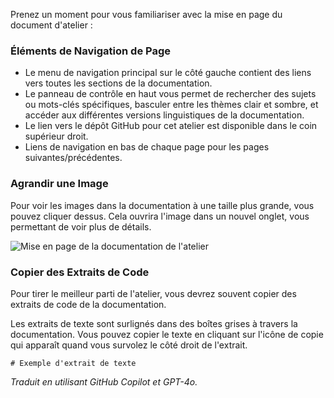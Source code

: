 Prenez un moment pour vous familiariser avec la mise en page du document d'atelier :

### Éléments de Navigation de Page

- Le menu de navigation principal sur le côté gauche contient des liens vers toutes les sections de la documentation.
- Le panneau de contrôle en haut vous permet de rechercher des sujets ou mots-clés spécifiques, basculer entre les thèmes clair et sombre, et accéder aux différentes versions linguistiques de la documentation.
- Le lien vers le dépôt GitHub pour cet atelier est disponible dans le coin supérieur droit.
- Liens de navigation en bas de chaque page pour les pages suivantes/précédentes.

### Agrandir une Image

Pour voir les images dans la documentation à une taille plus grande, vous pouvez cliquer dessus. Cela ouvrira l'image dans un nouvel onglet, vous permettant de voir plus de détails.

![Mise en page de la documentation de l'atelier](media/document-layout.png)

### Copier des Extraits de Code

Pour tirer le meilleur parti de l'atelier, vous devrez souvent copier des extraits de code de la documentation.

Les extraits de texte sont surlignés dans des boîtes grises à travers la documentation. Vous pouvez copier le texte en cliquant sur l'icône de copie qui apparaît quand vous survolez le côté droit de l'extrait.

```text
# Exemple d'extrait de texte
```

*Traduit en utilisant GitHub Copilot et GPT-4o.*
